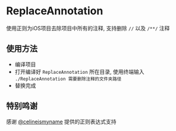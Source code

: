 # ReplaceAnnotation
使用正则为iOS项目去除项目中所有的注释, 支持删除 `//` 以及 `/**/` 注释

## 使用方法
- 编译项目
- 打开编译好 `ReplaceAnnotation` 所在目录, 使用终端输入 `./ReplaceAnnotation 需要删除注释的文件夹路径`
- 替换完成

## 特别鸣谢
感谢 [@celineismyname](https://github.com/celineismyname) 提供的正则表达式支持
